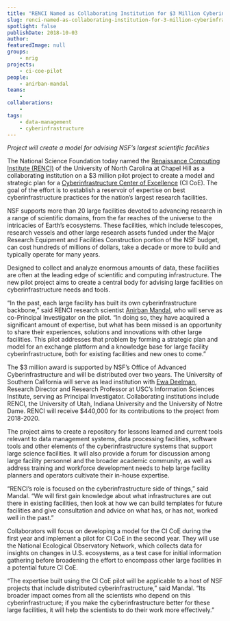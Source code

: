 ```yaml
---
title: "RENCI Named as Collaborating Institution for $3 Million Cyberinfrastructure Center of Excellence Pilot"
slug: renci-named-as-collaborating-institution-for-3-million-cyberinfrastructure-center-of-excellence-pilot
spotlight: false
publishDate: 2018-10-03
author: 
featuredImage: null
groups:
    - nrig
projects:
    - ci-coe-pilot
people:
    - anirban-mandal
teams: 
    - 
collaborations:
    - 
tags:
    - data-management
    - cyberinfrastructure
---
```

<!-- wp:paragraph -->
<p><em>Project will create a model for advising NSF’s largest scientific facilities</em><br></p>
<!-- /wp:paragraph -->

<!-- wp:paragraph -->
<p>The National Science Foundation today named the <a href="https://www.renci.org/">Renaissance Computing Institute (RENCI)</a> of the University of North Carolina at Chapel Hill as a collaborating institution on a $3 million pilot project to create a model and strategic plan for a <a href="http://cicoe-pilot.org/">Cyberinfrastructure Center of Excellence</a> (CI CoE). The goal of the effort is to establish a reservoir of expertise on best cyberinfrastructure practices for the nation’s largest research facilities. <br></p>
<!-- /wp:paragraph -->

<!-- wp:more -->
<!--more-->
<!-- /wp:more -->

<!-- wp:paragraph -->
<p>NSF supports more than 20 large facilities devoted to advancing research in a range of scientific domains, from the far reaches of the universe to the intricacies of Earth’s ecosystems. These facilities, which include telescopes, research vessels and other large research assets funded under the Major Research Equipment and Facilities Construction portion of the NSF budget, can cost hundreds of millions of dollars, take a decade or more to build and typically operate for many years.<br></p>
<!-- /wp:paragraph -->

<!-- wp:paragraph -->
<p>Designed to collect and analyze enormous amounts of data, these facilities are often at the leading edge of scientific and computing infrastructure. The new pilot project aims to create a central body for advising large facilities on cyberinfrastructure needs and tools. &nbsp;<br></p>
<!-- /wp:paragraph -->

<!-- wp:paragraph -->
<p>“In the past, each large facility has built its own cyberinfrastructure backbone,” said RENCI research scientist <a href="http://nrig.renci.org/staff/anirban-mandal/">Anirban Mandal</a>, who will serve as co-Principal Investigator on the pilot. “In doing so, they have acquired a significant amount of expertise, but what has been missed is an opportunity to share their experiences, solutions and innovations with other large facilities. This pilot addresses that problem by forming a strategic plan and model for an exchange platform and a knowledge base for large facility cyberinfrastructure, both for existing facilities and new ones to come.”<br></p>
<!-- /wp:paragraph -->

<!-- wp:paragraph -->
<p>The $3 million award is supported by NSF’s Office of Advanced Cyberinfrastructure and will be distributed over two years. The University of Southern California will serve as lead institution with <a href="https://deelman.isi.edu/">Ewa Deelman</a>, Research Director and Research Professor at USC’s Information Sciences Institute, serving as Principal Investigator. Collaborating institutions include RENCI, the University of Utah, Indiana University and the University of Notre Dame. RENCI will receive $440,000 for its contributions to the project from 2018-2020. <br></p>
<!-- /wp:paragraph -->

<!-- wp:paragraph -->
<p>The project aims to create a repository for lessons learned and current tools relevant to data management systems, data processing facilities, software tools and other elements of the cyberinfrastructure systems that support large science facilities. It will also provide a forum for discussion among large facility personnel and the broader academic community, as well as address training and workforce development needs to help large facility planners and operators cultivate their in-house expertise.</p>
<!-- /wp:paragraph -->

<!-- wp:paragraph -->
<p>“RENCI’s role is focused on the cyberinfrastructure side of things,” said Mandal. “We will first gain knowledge about what infrastructures are out there in existing facilities, then look at how we can build templates for future facilities and give consultation and advice on what has, or has not, worked well in the past.”</p>
<!-- /wp:paragraph -->

<!-- wp:paragraph -->
<p>Collaborators will focus on developing a model for the CI CoE during the first year and implement a pilot for CI CoE in the second year. They will use the National Ecological Observatory Network, which collects data for insights on changes in U.S. ecosystems, as a test case for initial information gathering before broadening the effort to encompass other large facilities in a potential future CI CoE. </p>
<!-- /wp:paragraph -->

<!-- wp:paragraph -->
<p>“The expertise built using the CI CoE pilot will be applicable to a host of NSF projects that include distributed cyberinfrastructure,” said Mandal. “Its broader impact comes from all the scientists who depend on this cyberinfrastructure; if you make the cyberinfrastructure better for these large facilities, it will help the scientists to do their work more effectively.”<br></p>
<!-- /wp:paragraph -->

